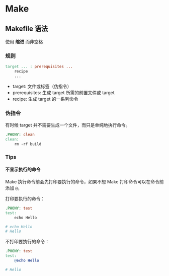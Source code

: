 # Make

## Makefile 语法

使用 **缩进** 而非空格

### 规则

```makefile
target ... : prerequisites ...
    recipe
    ...
```

- target: 文件或标签（伪指令）
- prerequisites: 生成 target 所需的前置文件或 target
- recipe: 生成 target 的一系列命令

### 伪指令

有时候 target 并不需要生成一个文件，而只是单纯地执行命令。

```makefile
.PHONY: clean
clean:
    rm -rf build
```

### Tips

#### 不显示执行的命令

Make 执行命令前会先打印要执行的命令，如果不想 Make 打印命令可以在命令前添加 `@`。

打印要执行的命令：

```makefile
.PHONY: test
test:
    echo Hello

# echo Hello
# Hello
```

不打印要执行的命令：

```makefile
.PHONY: test
test:
    @echo Hello

# Hello
```
